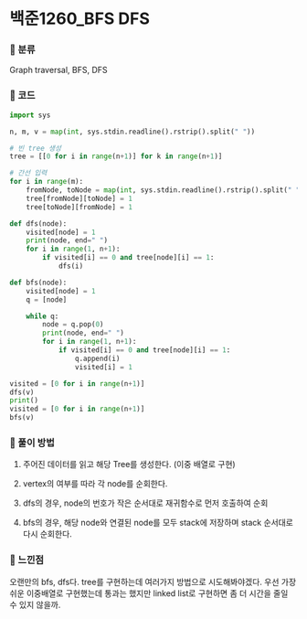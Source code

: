 # 백준1260\_BFS DFS

### &#127822; 분류

Graph traversal, BFS, DFS

### &#127822; 코드

```python
import sys

n, m, v = map(int, sys.stdin.readline().rstrip().split(" "))

# 빈 tree 생성
tree = [[0 for i in range(n+1)] for k in range(n+1)]

# 간선 입력
for i in range(m):
    fromNode, toNode = map(int, sys.stdin.readline().rstrip().split(" "))
    tree[fromNode][toNode] = 1
    tree[toNode][fromNode] = 1

def dfs(node):
    visited[node] = 1
    print(node, end=" ")
    for i in range(1, n+1):
        if visited[i] == 0 and tree[node][i] == 1:
            dfs(i)

def bfs(node):
    visited[node] = 1
    q = [node]

    while q:
        node = q.pop(0)
        print(node, end=" ")
        for i in range(1, n+1):
            if visited[i] == 0 and tree[node][i] == 1:
                q.append(i)
                visited[i] = 1

visited = [0 for i in range(n+1)]
dfs(v)
print()
visited = [0 for i in range(n+1)]
bfs(v)
```

### &#127822; 풀이 방법

1. 주어진 데이터를 읽고 해당 Tree를 생성한다. (이중 배열로 구현)

2. vertex의 여부를 따라 각 node를 순회한다.

3. dfs의 경우, node의 번호가 작은 순서대로 재귀함수로 먼저 호출하여 순회

4. bfs의 경우, 해당 node와 연결된 node를 모두 stack에 저장하며 stack 순서대로 다시 순회한다.

### &#127822; 느낀점

오랜만의 bfs, dfs다. tree를 구현하는데 여러가지 방법으로 시도해봐야겠다. 우선 가장쉬운 이중배열로 구현했는데 통과는 했지만 linked list로 구현하면 좀 더 시간을 줄일 수 있지 않을까.